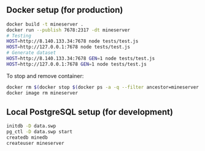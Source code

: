## Docker setup (for production)
```sh
docker build -t mineserver .
docker run --publish 7678:2317 -dt mineserver
# Testing
HOST=http://8.140.133.34:7678 node tests/test.js
HOST=http://127.0.0.1:7678 node tests/test.js
# Generate dataset
HOST=http://8.140.133.34:7678 GEN=1 node tests/test.js
HOST=http://127.0.0.1:7678 GEN=1 node tests/test.js
```

To stop and remove container:
```sh
docker rm $(docker stop $(docker ps -a -q --filter ancestor=mineserver --format="{{.ID}}"))
docker image rm mineserver
```

## Local PostgreSQL setup (for development)
```sh
initdb -D data.swp
pg_ctl -D data.swp start
createdb minedb
createuser mineserver
```
